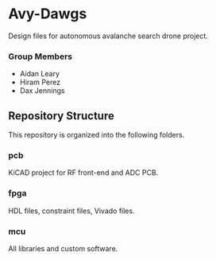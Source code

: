 # Avy-Dawgs
Design files for autonomous avalanche search drone project.

### Group Members 
* Aidan Leary
* Hiram Perez
* Dax Jennings

## Repository Structure 
This repository is organized into the following folders. 

### pcb 
KiCAD project for RF front-end and ADC PCB.

### fpga
HDL files, constraint files, Vivado files.

### mcu 
All libraries and custom software.
